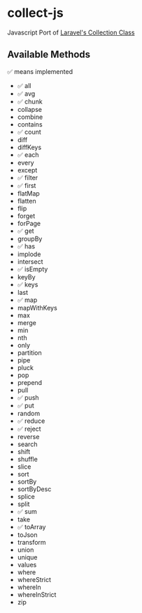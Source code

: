 # collect-js
Javascript Port of [Laravel's Collection Class](https://github.com/laravel/framework/blob/5.4/src/Illuminate/Support/Collection.php)

## Available Methods

:white_check_mark: means implemented

- :white_check_mark: all
- :white_check_mark: avg
- :white_check_mark: chunk
- collapse
- combine
- contains
- :white_check_mark: count
- diff
- diffKeys
- :white_check_mark: each
- every
- except
- :white_check_mark: filter
- :white_check_mark: first
- flatMap
- flatten
- flip
- forget
- forPage
- :white_check_mark: get
- groupBy
- :white_check_mark: has
- implode
- intersect
- :white_check_mark: isEmpty
- keyBy
- :white_check_mark: keys
- last
- :white_check_mark: map
- mapWithKeys
- max
- merge
- min
- nth
- only
- partition
- pipe
- pluck
- pop
- prepend
- pull
- :white_check_mark: push
- :white_check_mark: put
- random
- :white_check_mark: reduce
- :white_check_mark: reject
- reverse
- search
- shift
- shuffle
- slice
- sort
- sortBy
- sortByDesc
- splice
- split
- :white_check_mark: sum
- take
- :white_check_mark: toArray
- toJson
- transform
- union
- unique
- values
- where
- whereStrict
- whereIn
- whereInStrict
- zip

